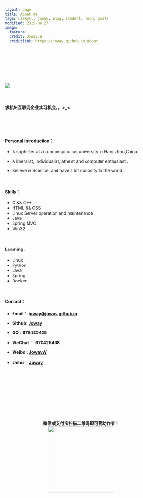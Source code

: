 ```yaml
---
layout: page
title: About me
tags: [Jekyll, joway, blog, student, tech, post]
modified: 2015-06-27
image:
  feature: 
  credit: Joway.W
  creditlink: https://joway.github.io/about
---
```


<br>
<br>
<br>

<br>
<br>
<br>


<img src="https://dn-jowaywong.qbox.me/images/me.jpg">

<br>
<br>
<br>

<h4>求杭州互联网企业实习机会。。>_< </h4>


<br>
<br>
<br>





####  Personal introduction：  ####

- A sophister at an unconspicuous university in Hangzhou,China.

- A liberalist, individualist, atheist and computer enthusiast .

- Believe in Science, and have a lot curiosity to the world .

<br>

####  Skills：  ####

- C && C++
- HTML && CSS
- Linux Server operation and maintenance
- Java 
- Spring MVC 
- Win32

<br>

#### Learning: ####

- Linux
- Python
- Java
- Spring
- Docker


<br>


####  Contact：  ####

- **Email**：  **joway@joway.github.io**

- **Github**:  [**Joway**](https://github.com/joway)

- **QQ** :   **670425438**

- **WeChat** ： **670425438**

- **Weibo** :  [**JowayW**](http://weibo.com/670425438?from=profile&wvr=5&loc=infdomain)

- **zhihu**：  [**Joway**](https://www.zhihu.com/people/Joway)


<br>
<br>
<br>
<br>
<br>
<br>
<br>
<br>
<br>


<div align="center">
      	<p>
        <strong>微信或支付宝扫描二维码即可赞助作者！</strong><br>
       <img src="https://dn-joway.qbox.me/weixinpay%E5%89%AF%E6%9C%AC.jpg" width="220" height="220" alt=""/> 

</div>










